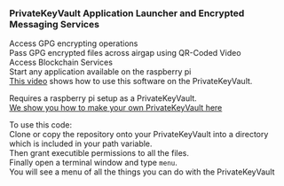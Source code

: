 ### PrivateKeyVault Application Launcher and Encrypted Messaging Services  
Access GPG encrypting operations  
Pass GPG encrypted files across airgap using QR-Coded Video  
Access Blockchain Services   
Start any application available on the raspberry pi   
[This video](https://youtu.be/qUWWuHium30) shows how to use this software on the PrivateKeyVault.  

Requires a raspberry pi setup as a PrivateKeyVault.  
[We show you how to make your own PrivateKeyVault here](https://github.com/johnshearing/PrivateKeyVault)  

To use this code:  
Clone or copy the repository onto your PrivateKeyVault into a directory which is included in your path variable.  
Then grant executible permissions to all the files.  
Finally open a terminal window and type `menu`.  
You will see a menu of all the things you can do with the PrivateKeyVault  


